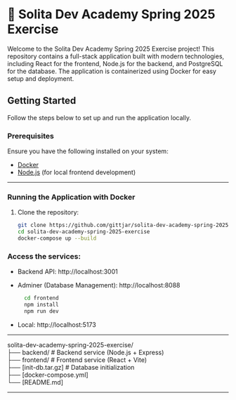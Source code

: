 # 🚀 Solita Dev Academy Spring 2025 Exercise

Welcome to the Solita Dev Academy Spring 2025 Exercise project! This repository contains a full-stack application built with modern technologies, including React for the frontend, Node.js for the backend, and PostgreSQL for the database. The application is containerized using Docker for easy setup and deployment.

## Getting Started

Follow the steps below to set up and run the application locally.

### Prerequisites

Ensure you have the following installed on your system:
- [Docker](https://www.docker.com/)
- [Node.js](https://nodejs.org/) (for local frontend development)

---

### Running the Application with Docker

1. Clone the repository:
   ```bash
   git clone https://github.com/gittjar/solita-dev-academy-spring-2025-exercise.git
   cd solita-dev-academy-spring-2025-exercise
   docker-compose up --build
   ```

### Access the services:

* Backend API: http://localhost:3001
* Adminer (Database Management): http://localhost:8088

  ```bash
    cd frontend
    npm install
    npm run dev
    ```
* Local: http://localhost:5173
<hr>

solita-dev-academy-spring-2025-exercise/ <br>
├── backend/            # Backend service (Node.js + Express) <br>
├── frontend/           # Frontend service (React + Vite) <br>
├── [init-db.tar.gz]    # Database initialization<br>
├── [docker-compose.yml] <br>
└── [README.md] <br>

<hr>